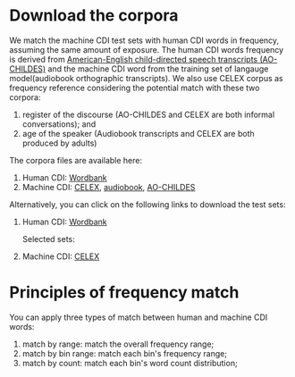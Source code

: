 # Download the corpora

We match the machine CDI test sets with human CDI words in frequency, assuming the same amount of exposure. The human CDI words frequency is derived from [American-English child-directed speech transcripts (AO-CHILDES)](https://github.com/UIUCLearningLanguageLab/AOCHILDES) and the machine CDI word from the training set of langauge model(audiobook orthographic transcripts). We also use CELEX corpus as frequency reference considering the potential match with these two corpora: 

1) register of the discourse (AO-CHILDES and CELEX are both informal conversations); and 
2) age of the speaker (Audiobook transcripts and CELEX are both produced by adults)


The corpora files are available here: 

1) Human CDI: [Wordbank](scripts/select_test/stat/corpus/human)
2) Machine CDI: [CELEX](scripts/select_test/stat/corpus/SUBTLEX_US.xls), [audiobook](https://drive.google.com/file/d/1Ec9vQHVUWs2t6pW1LxhCNrzRTGQnoWRV/view?usp=sharing), [AO-CHILDES](https://github.com/UIUCLearningLanguageLab/AOCHILDES)


Alternatively, you can click on the following links to download the test sets: 

1) Human CDI: [Wordbank](https://wordbank.stanford.edu/data?name=item_data)
    
    Selected sets: 
        
2) Machine CDI: [CELEX](https://www.ugent.be/pp/experimentele-psychologie/en/research/documents/subtlexus/subtlexus4.zip)



# Principles of frequency match

You can apply three types of match between human and machine CDI words: 

1) match by range: match the overall frequency range;
2) match by bin range: match each bin's frequency range;
3) match by count: match each bin's word count distribution;






